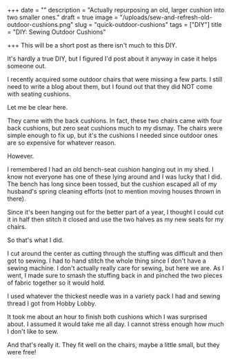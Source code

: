 +++
date = ""
description = "Actually repurposing an old, larger cushion into two smaller ones."
draft = true
image = "/uploads/sew-and-refresh-old-outdoor-cushions.png"
slug = "quick-outdoor-cushions"
tags = ["DIY"]
title = "DIY: Sewing Outdoor Cushions"

+++
This will be a short post as there isn't much to this DIY.

It's hardly a true DIY, but I figured I'd post about it anyway in case it helps someone out.

I recently acquired some outdoor chairs that were missing a few parts. I still need to write a blog about them, but I found out that they did NOT come with seating cushions.

Let me be clear here.

They came with the back cushions. In fact, these two chairs came with four back cushions, but zero seat cushions much to my dismay. The chairs were simple enough to fix up, but it's the cushions I needed since outdoor ones are so expensive for whatever reason.

However.

I remembered I had an old bench-seat cushion hanging out in my shed. I know not everyone has one of these lying around and I was lucky that I did. The bench has long since been tossed, but the cushion escaped all of my husband's spring cleaning efforts (not to mention moving houses thrown in there).

Since it's been hanging out for the better part of a year, I thought I could cut it in half then stitch it closed and use the two halves as my new seats for my chairs.

So that's what I did.

I cut around the center as cutting through the stuffing was difficult and then got to sewing. I had to hand stitch the whole thing since I don't have a sewing machine. I don't actually really care for sewing, but here we are. As I went, I made sure to smash the stuffing back in and pinched the two pieces of fabric together so it would hold.

I used whatever the thickest needle was in a variety pack I had and sewing thread I got from Hobby Lobby.

It took me about an hour to finish both cushions which I was surprised about. I assumed it would take me all day. I cannot stress enough how much I don't like to sew.

And that's really it. They fit well on the chairs, maybe a little small, but they were free!